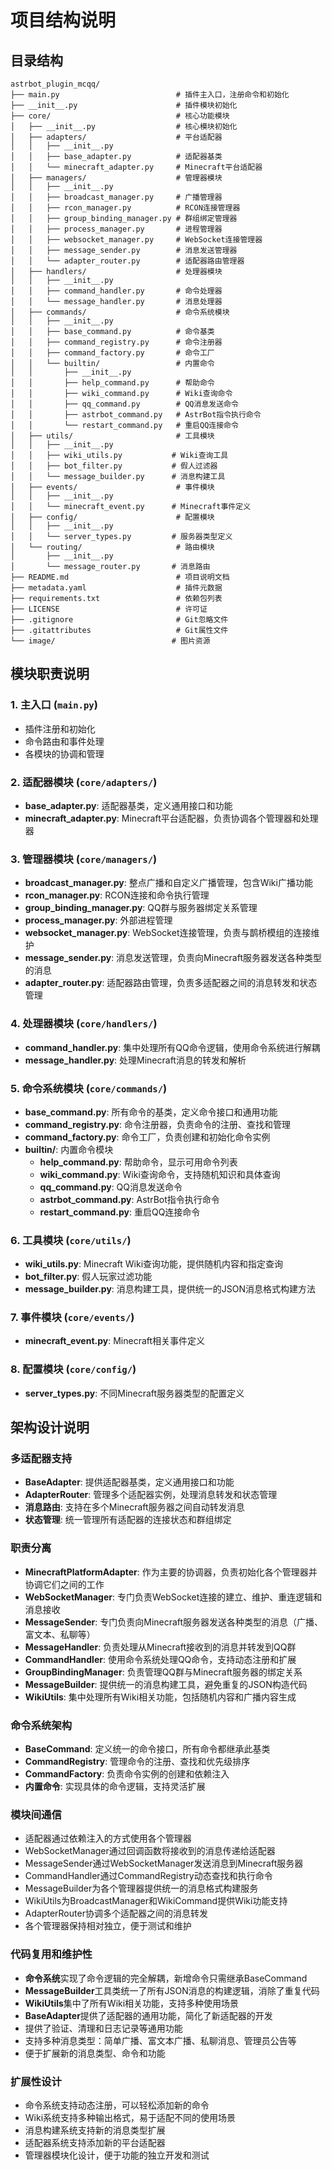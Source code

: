 # 项目结构说明

## 目录结构

```
astrbot_plugin_mcqq/
├── main.py                          # 插件主入口，注册命令和初始化
├── __init__.py                      # 插件模块初始化
├── core/                            # 核心功能模块
│   ├── __init__.py                  # 核心模块初始化
│   ├── adapters/                    # 平台适配器
│   │   ├── __init__.py
│   │   ├── base_adapter.py          # 适配器基类
│   │   └── minecraft_adapter.py     # Minecraft平台适配器
│   ├── managers/                    # 管理器模块
│   │   ├── __init__.py
│   │   ├── broadcast_manager.py     # 广播管理器
│   │   ├── rcon_manager.py          # RCON连接管理器
│   │   ├── group_binding_manager.py # 群组绑定管理器
│   │   ├── process_manager.py       # 进程管理器
│   │   ├── websocket_manager.py     # WebSocket连接管理器
│   │   ├── message_sender.py        # 消息发送管理器
│   │   └── adapter_router.py        # 适配器路由管理器
│   ├── handlers/                    # 处理器模块
│   │   ├── __init__.py
│   │   ├── command_handler.py       # 命令处理器
│   │   └── message_handler.py       # 消息处理器
│   ├── commands/                    # 命令系统模块
│   │   ├── __init__.py
│   │   ├── base_command.py          # 命令基类
│   │   ├── command_registry.py      # 命令注册器
│   │   ├── command_factory.py       # 命令工厂
│   │   └── builtin/                 # 内置命令
│   │       ├── __init__.py
│   │       ├── help_command.py      # 帮助命令
│   │       ├── wiki_command.py      # Wiki查询命令
│   │       ├── qq_command.py        # QQ消息发送命令
│   │       ├── astrbot_command.py   # AstrBot指令执行命令
│   │       └── restart_command.py   # 重启QQ连接命令
│   ├── utils/                       # 工具模块
│   │   ├── __init__.py
│   │   ├── wiki_utils.py           # Wiki查询工具
│   │   ├── bot_filter.py           # 假人过滤器
│   │   └── message_builder.py      # 消息构建工具
│   ├── events/                      # 事件模块
│   │   ├── __init__.py
│   │   └── minecraft_event.py      # Minecraft事件定义
│   ├── config/                      # 配置模块
│   │   ├── __init__.py
│   │   └── server_types.py         # 服务器类型定义
│   └── routing/                     # 路由模块
│       ├── __init__.py
│       └── message_router.py       # 消息路由
├── README.md                        # 项目说明文档
├── metadata.yaml                    # 插件元数据
├── requirements.txt                 # 依赖包列表
├── LICENSE                          # 许可证
├── .gitignore                       # Git忽略文件
├── .gitattributes                   # Git属性文件
└── image/                          # 图片资源
```

## 模块职责说明

### 1. 主入口 (`main.py`)
- 插件注册和初始化
- 命令路由和事件处理
- 各模块的协调和管理

### 2. 适配器模块 (`core/adapters/`)
- **base_adapter.py**: 适配器基类，定义通用接口和功能
- **minecraft_adapter.py**: Minecraft平台适配器，负责协调各个管理器和处理器

### 3. 管理器模块 (`core/managers/`)
- **broadcast_manager.py**: 整点广播和自定义广播管理，包含Wiki广播功能
- **rcon_manager.py**: RCON连接和命令执行管理
- **group_binding_manager.py**: QQ群与服务器绑定关系管理
- **process_manager.py**: 外部进程管理
- **websocket_manager.py**: WebSocket连接管理，负责与鹊桥模组的连接维护
- **message_sender.py**: 消息发送管理，负责向Minecraft服务器发送各种类型的消息
- **adapter_router.py**: 适配器路由管理，负责多适配器之间的消息转发和状态管理

### 4. 处理器模块 (`core/handlers/`)
- **command_handler.py**: 集中处理所有QQ命令逻辑，使用命令系统进行解耦
- **message_handler.py**: 处理Minecraft消息的转发和解析

### 5. 命令系统模块 (`core/commands/`)
- **base_command.py**: 所有命令的基类，定义命令接口和通用功能
- **command_registry.py**: 命令注册器，负责命令的注册、查找和管理
- **command_factory.py**: 命令工厂，负责创建和初始化命令实例
- **builtin/**: 内置命令模块
  - **help_command.py**: 帮助命令，显示可用命令列表
  - **wiki_command.py**: Wiki查询命令，支持随机知识和具体查询
  - **qq_command.py**: QQ消息发送命令
  - **astrbot_command.py**: AstrBot指令执行命令
  - **restart_command.py**: 重启QQ连接命令

### 6. 工具模块 (`core/utils/`)
- **wiki_utils.py**: Minecraft Wiki查询功能，提供随机内容和指定查询
- **bot_filter.py**: 假人玩家过滤功能
- **message_builder.py**: 消息构建工具，提供统一的JSON消息格式构建方法

### 7. 事件模块 (`core/events/`)
- **minecraft_event.py**: Minecraft相关事件定义

### 8. 配置模块 (`core/config/`)
- **server_types.py**: 不同Minecraft服务器类型的配置定义

## 架构设计说明

### 多适配器支持
- **BaseAdapter**: 提供适配器基类，定义通用接口和功能
- **AdapterRouter**: 管理多个适配器实例，处理消息转发和状态管理
- **消息路由**: 支持在多个Minecraft服务器之间自动转发消息
- **状态管理**: 统一管理所有适配器的连接状态和群组绑定

### 职责分离
- **MinecraftPlatformAdapter**: 作为主要的协调器，负责初始化各个管理器并协调它们之间的工作
- **WebSocketManager**: 专门负责WebSocket连接的建立、维护、重连逻辑和消息接收
- **MessageSender**: 专门负责向Minecraft服务器发送各种类型的消息（广播、富文本、私聊等）
- **MessageHandler**: 负责处理从Minecraft接收到的消息并转发到QQ群
- **CommandHandler**: 使用命令系统处理QQ命令，支持动态注册和扩展
- **GroupBindingManager**: 负责管理QQ群与Minecraft服务器的绑定关系
- **MessageBuilder**: 提供统一的消息构建工具，避免重复的JSON构造代码
- **WikiUtils**: 集中处理所有Wiki相关功能，包括随机内容和广播内容生成

### 命令系统架构
- **BaseCommand**: 定义统一的命令接口，所有命令都继承此基类
- **CommandRegistry**: 管理命令的注册、查找和优先级排序
- **CommandFactory**: 负责命令实例的创建和依赖注入
- **内置命令**: 实现具体的命令逻辑，支持灵活扩展

### 模块间通信
- 适配器通过依赖注入的方式使用各个管理器
- WebSocketManager通过回调函数将接收到的消息传递给适配器
- MessageSender通过WebSocketManager发送消息到Minecraft服务器
- CommandHandler通过CommandRegistry动态查找和执行命令
- MessageBuilder为各个管理器提供统一的消息格式构建服务
- WikiUtils为BroadcastManager和WikiCommand提供Wiki功能支持
- AdapterRouter协调多个适配器之间的消息转发
- 各个管理器保持相对独立，便于测试和维护

### 代码复用和维护性
- **命令系统**实现了命令逻辑的完全解耦，新增命令只需继承BaseCommand
- **MessageBuilder**工具类统一了所有JSON消息的构建逻辑，消除了重复代码
- **WikiUtils**集中了所有Wiki相关功能，支持多种使用场景
- **BaseAdapter**提供了适配器的通用功能，简化了新适配器的开发
- 提供了验证、清理和日志记录等通用功能
- 支持多种消息类型：简单广播、富文本广播、私聊消息、管理员公告等
- 便于扩展新的消息类型、命令和功能

### 扩展性设计
- 命令系统支持动态注册，可以轻松添加新的命令
- Wiki系统支持多种输出格式，易于适配不同的使用场景
- 消息构建系统支持新的消息类型扩展
- 适配器系统支持添加新的平台适配器
- 管理器模块化设计，便于功能的独立开发和测试